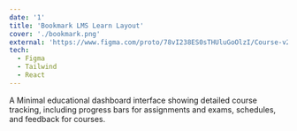 ```yaml
---
date: '1'
title: 'Bookmark LMS Learn Layout'
cover: './bookmark.png'
external: 'https://www.figma.com/proto/78vI238ES0sTHUluGoOlzI/Course-v2---Layout?page-id=0%3A1&type=design&node-id=355-5830&viewport=-8%2C231%2C0.29&t=s3JusLIQTqn4JcIx-1&scaling=scale-down&mode=design'
tech:
  - Figma
  - Tailwind
  - React
---
```


A Minimal educational dashboard interface showing detailed course tracking, including progress bars for assignments and exams, schedules, and feedback for courses.
